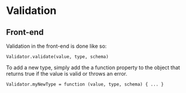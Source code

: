 ﻿# Validation
## Front-end
Validation in the front-end is done like so:
```
Validator.validate(value, type, schema)
```
To add a new type, simply add the a function property to the object that returns true if the value is valid or throws an error.
```
Validator.myNewType = function (value, type, schema) { ... }
```